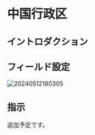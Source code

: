 # 中国行政区

## イントロダクション

## フィールド設定

![20240512180305](https://static-docs.nocobase.com/20240512180305.png)

## 指示

追加予定です。

